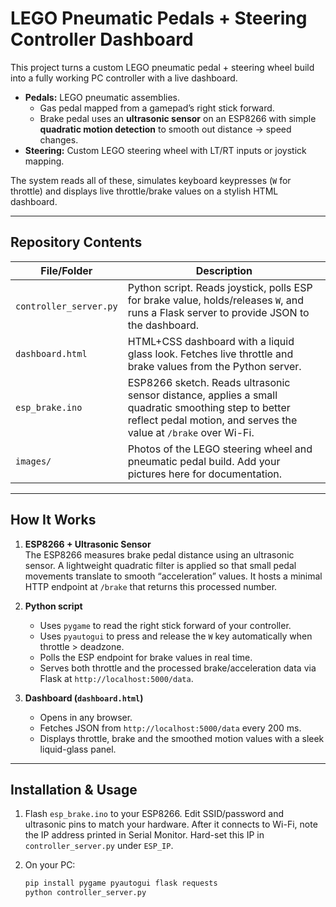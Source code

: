 # LEGO Pneumatic Pedals + Steering Controller Dashboard

This project turns a custom LEGO pneumatic pedal + steering wheel build into a fully working PC controller with a live dashboard.

- **Pedals:** LEGO pneumatic assemblies.  
  - Gas pedal mapped from a gamepad’s right stick forward.
  - Brake pedal uses an **ultrasonic sensor** on an ESP8266 with simple **quadratic motion detection** to smooth out distance → speed changes.
- **Steering:** Custom LEGO steering wheel with LT/RT inputs or joystick mapping.

The system reads all of these, simulates keyboard keypresses (`W` for throttle) and displays live throttle/brake values on a stylish HTML dashboard.

---

## Repository Contents

| File/Folder         | Description |
|--------------------|-------------|
| `controller_server.py` | Python script. Reads joystick, polls ESP for brake value, holds/releases `W`, and runs a Flask server to provide JSON to the dashboard. |
| `dashboard.html`    | HTML+CSS dashboard with a liquid glass look. Fetches live throttle and brake values from the Python server. |
| `esp_brake.ino`     | ESP8266 sketch. Reads ultrasonic sensor distance, applies a small quadratic smoothing step to better reflect pedal motion, and serves the value at `/brake` over Wi-Fi. |
| `images/`           | Photos of the LEGO steering wheel and pneumatic pedal build. Add your pictures here for documentation. |

---

## How It Works

1. **ESP8266 + Ultrasonic Sensor**  
   The ESP8266 measures brake pedal distance using an ultrasonic sensor. A lightweight quadratic filter is applied so that small pedal movements translate to smooth “acceleration” values. It hosts a minimal HTTP endpoint at `/brake` that returns this processed number.

2. **Python script**  
   - Uses `pygame` to read the right stick forward of your controller.
   - Uses `pyautogui` to press and release the `W` key automatically when throttle > deadzone.
   - Polls the ESP endpoint for brake values in real time.
   - Serves both throttle and the processed brake/acceleration data via Flask at `http://localhost:5000/data`.

3. **Dashboard (`dashboard.html`)**  
   - Opens in any browser.
   - Fetches JSON from `http://localhost:5000/data` every 200 ms.
   - Displays throttle, brake and the smoothed motion values with a sleek liquid-glass panel.

---

## Installation & Usage

1. Flash `esp_brake.ino` to your ESP8266. Edit SSID/password and ultrasonic pins to match your hardware. After it connects to Wi-Fi, note the IP address printed in Serial Monitor. Hard-set this IP in `controller_server.py` under `ESP_IP`.

2. On your PC:
   ```bash
   pip install pygame pyautogui flask requests
   python controller_server.py
